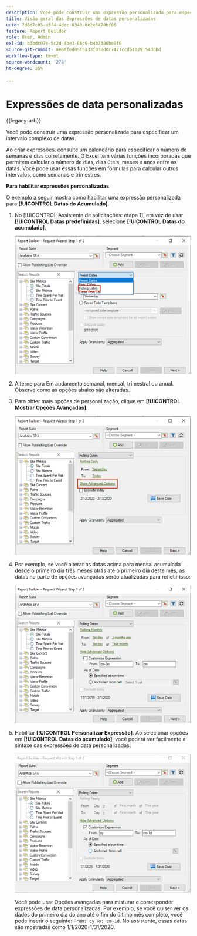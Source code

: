 ```yaml
---
description: Você pode construir uma expressão personalizada para especificar um intervalo complexo de datas.
title: Visão geral das Expressões de datas personalizadas
uuid: 7d6d7c03-a3f4-4dec-8343-de2e6478bf06
feature: Report Builder
role: User, Admin
exl-id: b3bdc07e-5c2d-4be3-86c9-b4b7380be0f6
source-git-commit: ae6ffed05f5a33f032d0c7471ccdb1029154ddbd
workflow-type: tm+mt
source-wordcount: '278'
ht-degree: 25%

---
```


# Expressões de data personalizadas

{{legacy-arb}}

Você pode construir uma expressão personalizada para especificar um intervalo complexo de datas.

Ao criar expressões, consulte um calendário para especificar o número de semanas e dias corretamente. O Excel tem várias funções incorporadas que permitem calcular o número de dias, dias úteis, meses e anos entre as datas. Você pode usar essas funções em fórmulas para calcular outros intervalos, como semanas e trimestres.

**Para habilitar expressões personalizadas**

O exemplo a seguir mostra como habilitar uma expressão personalizada para **[!UICONTROL Datas do Acumulado]**.

1. No [!UICONTROL Assistente de solicitações: etapa 1], em vez de usar **[!UICONTROL Datas predefinidas]**, selecione **[!UICONTROL Datas do acumulado]**.

   ![Captura de tela mostrando as Datas do Acumulado selecionadas.](assets/rolldates1.png)

1. Alterne para Em andamento semanal, mensal, trimestral ou anual. Observe como as opções abaixo são alteradas.
1. Para obter mais opções de personalização, clique em **[!UICONTROL Mostrar Opções Avançadas]**.

   ![Captura de tela destacando a opção Mostrar Opções Avançadas.](assets/rolldates2.png)

1. Por exemplo, se você alterar as datas acima para mensal acumulada desde o primeiro dia três meses atrás até o primeiro dia deste mês, as datas na parte de opções avançadas serão atualizadas para refletir isso:

   ![Captura de tela mostrando as datas do primeiro dia três meses atrás até o primeiro dia deste mês.](assets/rolldatesfor3.png)

1. Habilitar **[!UICONTROL Personalizar Expressão]**. Ao selecionar opções em **[!UICONTROL Datas do acumulado]**, você poderá ver facilmente a sintaxe das expressões de data personalizadas.

   ![Captura de tela mostrando a opção Personalizar expressão selecionada.](assets/rolldatesfor5.png)

   Você pode usar Opções avançadas para misturar e corresponder expressões de data personalizadas. Por exemplo, se você quiser ver os dados do primeiro dia do ano até o fim do último mês completo, você pode inserir o seguinte: `From: cy` `To: cm-1d`. No assistente, essas datas são mostradas como 1/1/2020-1/31/2020.
